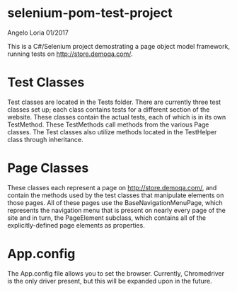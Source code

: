 # selenium-pom-test-project
Angelo Loria 01/2017

This is a C#/Selenium project demostrating a page object model framework, running tests on http://store.demoqa.com/. 

# Test Classes
Test classes are located in the Tests folder. There are currently three test classes set up; each class contains tests for a different section of the website. These classes contain the actual tests, each of which is in its own TestMethod. These TestMethods call methods from the various Page classes. The Test classes also utilize methods located in the TestHelper class through inheritance. 

# Page Classes
These classes each represent a page on http://store.demoqa.com/, and contain the methods used by the test classes that manipulate elements on those pages. All of these pages use the BaseNavigationMenuPage, which represents the navigation menu that is present on nearly every page of the site and in turn, the PageElement subclass, which contains all of the explicitly-defined page elements as properties. 

# App.config
The App.config file allows you to set the browser. Currently, Chromedriver is the only driver present, but this will be expanded upon in the future.
